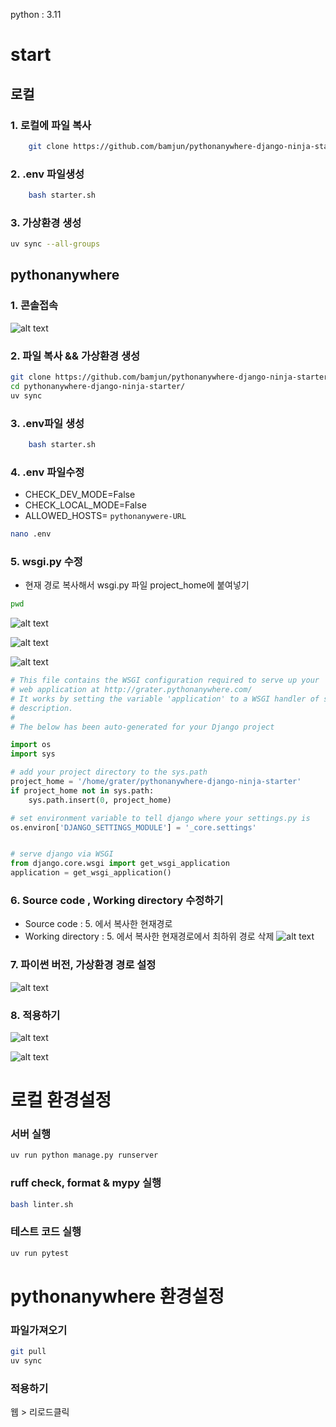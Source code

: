 python : 3.11


# start

## 로컬 
### 1. 로컬에 파일 복사
```bash
    git clone https://github.com/bamjun/pythonanywhere-django-ninja-starter.git
```

### 2. .env 파일생성
```bash
    bash starter.sh
```

### 3. 가상환경 생성
```bash
uv sync --all-groups
```

## pythonanywhere
### 1. 콘솔접속
![alt text](images/markdown-image.png)

### 2. 파일 복사 && 가상환경 생성
```bash
git clone https://github.com/bamjun/pythonanywhere-django-ninja-starter.git
cd pythonanywhere-django-ninja-starter/
uv sync
```

### 3. .env파일 생성
```bash
    bash starter.sh
```

### 4. .env 파일수정
 - CHECK_DEV_MODE=False
 - CHECK_LOCAL_MODE=False
 - ALLOWED_HOSTS= `pythonanywere-URL`

```bash
nano .env
```

### 5. wsgi.py 수정
- 현재 경로 복사해서 wsgi.py 파일 project_home에 붙여넣기
```bash
pwd
```
![alt text](images/markdown-image-1.png)

![alt text](images/markdown-image-2.png)

![alt text](images/markdown-image-3.png)

```python
# This file contains the WSGI configuration required to serve up your
# web application at http://grater.pythonanywhere.com/
# It works by setting the variable 'application' to a WSGI handler of some
# description.
#
# The below has been auto-generated for your Django project

import os
import sys

# add your project directory to the sys.path
project_home = '/home/grater/pythonanywhere-django-ninja-starter'
if project_home not in sys.path:
    sys.path.insert(0, project_home)

# set environment variable to tell django where your settings.py is
os.environ['DJANGO_SETTINGS_MODULE'] = '_core.settings'


# serve django via WSGI
from django.core.wsgi import get_wsgi_application
application = get_wsgi_application()
```

### 6. Source code , Working directory 수정하기
- Source code : 5. 에서 복사한 현재경로
- Working directory : 5. 에서 복사한 현재경로에서 최하위 경로 삭제 
![alt text](images/markdown-image-4.png)

### 7. 파이썬 버전, 가상환경 경로 설정
![alt text](images/markdown-image-5.png)

### 8. 적용하기 
![alt text](images/markdown-image-6.png)

![alt text](images/markdown-image-7.png)



# 로컬 환경설정

### 서버 실행
```bash
uv run python manage.py runserver
```

### ruff check, format & mypy 실행
```bash
bash linter.sh
```


### 테스트 코드 실행
```bash
uv run pytest
```

# pythonanywhere 환경설정

### 파일가져오기
```bash
git pull
uv sync
```

### 적용하기
웹 > 리로드클릭


